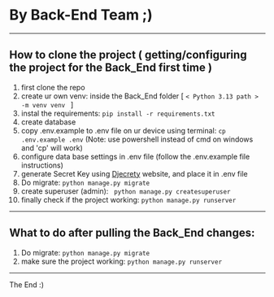 # By Back-End Team ;)
----------------------------
## How to clone the project ( getting/configuring the project for the Back_End first time )
1. first clone the repo
2. create ur own venv: inside the Back_End folder [ ```< Python 3.13 path > -m venv venv ``` ]
3. instal the requirements: ``` pip install -r requirements.txt ```
4. create database
5. copy .env.example to .env file on ur device using terminal: ``` cp .env.example .env ``` (Note: use powershell instead of cmd on windows and 'cp' will work)
6. configure data base settings in .env file (follow the .env.example file instructions)
7. generate Secret Key using [Djecrety](https://djecrety.ir/) website, and place it in .env file
8. Do migrate: ``` python manage.py migrate ```
9. create superuser (admin): ``` python manage.py createsuperuser```
10. finally check if the project working: ``` python manage.py runserver ```
--------------------
## What to do after pulling the Back_End changes:
1. Do migrate: ``` python manage.py migrate ```
2. make sure the project working: ``` python manage.py runserver ```
--------------------
The End :)